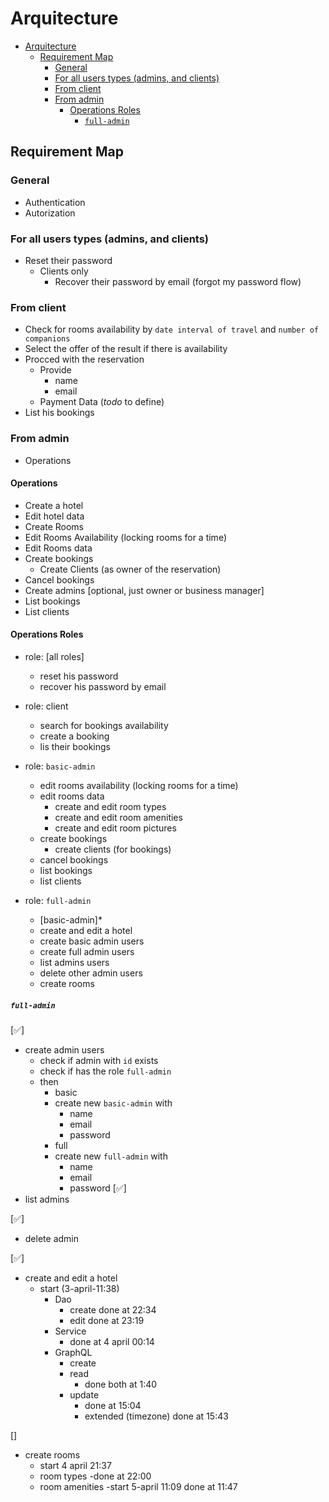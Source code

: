 # Arquitecture

- [Arquitecture](#arquitecture)
  - [Requirement Map](#requirement-map)
    - [General](#general)
    - [For all users types (admins, and clients)](#for-all-users-types-admins-and-clients)
    - [From client](#from-client)
    - [From admin](#from-admin)
      - [Operations Roles](#operations-roles)
        - [`full-admin`](#full-admin)

## Requirement Map

### General
-	Authentication
-	Autorization

### For all users types (admins, and clients)
-   Reset their password
    -   Clients only
        -   Recover their password by email (forgot my password flow)

### From client
-   Check for rooms availability by `date interval of travel` and `number of companions`
-   Select the offer of the result if there is availability
-   Procced with the reservation
    -   Provide
        -   name
        -   email
    -   Payment Data (*todo* to define)
-   List his bookings


### From admin
-	Operations

####	Operations
-	Create a hotel
-	Edit hotel data
-	Create Rooms
-	Edit Rooms Availability (locking rooms for a time)
-	Edit Rooms data
-	Create bookings
	-	Create Clients (as owner of the reservation)
-	Cancel bookings
-	Create admins [optional, just owner or business manager]
-	List bookings
-	List clients

#### Operations Roles
-   role: [all roles]
    -   reset his password
    -   recover his password by email

-   role: client
    -   search for bookings availability
    -   create a booking
    -   lis their bookings

-   role: `basic-admin`
    -	edit rooms availability (locking rooms for a time)
    -	edit rooms data
        -   create and edit room types
        -   create and edit room amenities
        -   create and edit room pictures
    -	create bookings
    	-	create clients (for bookings)
    -	cancel bookings
    -	list bookings
    -	list clients


-   role: `full-admin`
    -	[basic-admin]*
    -	create and edit a hotel
    -	create basic admin users    
    -	create full admin users 
    -	list admins users
    -   delete other admin users
    -	create rooms


##### `full-admin`

[✅]
-   create admin users
    -   check if admin with `id` exists
    -   check if has the role `full-admin`
    -   then
        -   basic
        -   create new `basic-admin` with
            -   name
            -   email
            -   password
        -   full
        -   create new `full-admin` with
            -   name
            -   email
            -   password
[✅]
-   list admins

[✅]
-   delete admin

[✅]
-	create and edit a hotel 
    -   start (3-april-11:38)
        -   Dao
            -   create done at 22:34
            -   edit done at 23:19
        -   Service
            -   done at 4 april 00:14
        -   GraphQL
            -   create
            -   read
                -   done both at 1:40
            -   update
                -   done at 15:04
                -   extended (timezone) done at 15:43

[]
-	create rooms
    -   start 4 april 21:37
    -   room types -done at 22:00
    -   room amenities -start 5-april 11:09 done at 11:47